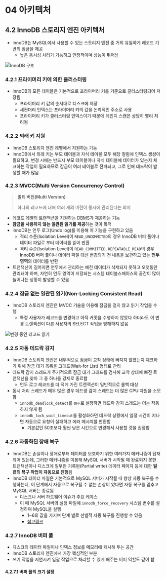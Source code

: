 # 04 아키텍처

## 4.2 InnoDB 스토리지 엔진 아키텍처

- InnoDB는 MySQL에서 사용할 수 있는 스토리지 엔진 중 거의 유일하게 레코드 기반의 잠금을 제공
  - 높은 동시성 처리가 가능하고 안정적이며 성능이 뛰어남

![InnoDB 구조](https://github.com/dev-yoonjung/real-mysql-8.0/assets/98807166/681d98c4-4029-45d7-b777-dcf3ed525664)

### 4.2.1 프라이머리 키에 의한 클러스터링

- InnoDB의 모든 테이블은 기본적으로 프라이머리 키를 기준으로 클러스터링되어 저장됨
  - 프라이머리 키 값의 순서대로 디스크에 저장
  - 세컨더리 인덱스는 프라이머리 키의 값을 논리적인 주소로 사용
  - 프라이머리 키가 클러스터링 인덱스이기 때문에 레인지 스캔은 상당히 빨리 처리됨

### 4.2.2 외래 키 지원

- InnoDB 스토리지 엔진 레벨에서 지원하는 기능
- InnoDB에서 외래 키는 부모 테이블과 자식 테이블 모두 해당 칼럼에 인덱스 생성이 필요하고, 변경 시에는 반드시 부모 테이블이나 자식 테이블에 데이터가 있는지 체크하는 작업이 필요하므로 잠금이 여러 테이블로 전파되고, 그로 인해 데드락이 발생할 때가 많음

### 4.2.3 MVCC(Multi Version Concurrency Control)

> **멀티 버전(Multi Version)**
>
> 하나의 레코드에 대해 여러 개의 버전이 동시에 관리된다는 의미

- 레코드 레벨의 트랜잭션을 지원하는 DBMS가 제공하는 기능
- **잠금을 사용하지 않는 일관된 읽기를 제공**하는 것이 목적
- InnoDB는 언두 로그(Undo log)를 이용해 이 기능을 구현하고 있음
  - 격리 수준(Isolation Level)이 `READ_UNCOMMITED`의 경우 InnoDB 버퍼 풀이나 데이터 파일로 부터 데이터를 읽어 반환
  - 격리 수준(Isolation Level)이 `READ_COMMITTED`, `REPEATABLE_READ`의 경우 InnoDB 버퍼 풀이나 데이터 파일 대신 변경되기 전 내용을 보관하고 있는 **언두 영역**의 데이터를 반환
- 트랜잭션이 길어지면 언두에서 관리하는 예전 데이터가 삭제되지 못하고 오랫동안 관리돼야 하며, 자연히 언두 영역이 저장되는 시스템 테이블스페이스의 공간이 많이 늘어나는 상황이 발생할 수 있음

### 4.2.4 잠금 없는 일관된 읽기(Non-Locking Consistent Read)

- InnoDB 스토리지 엔진은 MVCC 기술을 이용해 잠금을 걸지 않고 읽기 작업을 수행
  - 특정 사용자가 레코드를 변경하고 아직 커밋을 수행하지 않았다 하더라도 이 변경 트랜잭션이 다른 사용자의 SELECT 작업을 방해하지 않음

![변경 중인 레코드 읽기](https://github.com/dev-yoonjung/real-mysql-8.0/assets/98807166/6f528232-40e5-47d3-a5fb-7bd2ee8eb85b)

### 4.2.5 자동 데드락 감지

- InnoDB 스토리지 엔진은 내부적으로 잠금이 교착 상태에 빠지지 않았는지 체크하기 위해 잠금 대기 목록을 그래프(Wait-for List) 형태로 관리
- 데드락 감지 스레드가 주기적으로 잠금 대기 그래프를 검사해 교착 상태에 빠진 트랜잭션을 찾아 그 중 하나를 강제로 종료함
  - 언두 로그 레코드를 더 적게 가진 트랜젝션이 일반적으로 롤백 대상
- 동시 처리 스레드가 매우 많은 경우 데드랑 감지 스레드는 더 많은 CPU 자원을 소모함
  - `innodb_deadlock_detect`를 `OFF`로 설정하면 데드락 감지 스레드는 더는 작동하지 않게 됨
  - `innodb_lock_wait_timeout`를 활성화하면 데드락 상황에서 일정 시간이 지나면 자동으로 요청이 실패하고 에러 메시지를 반환함
    - 기본값인 50초보다 훨씬 낮은 시간으로 변경해서 사용할 것을 권장함

### 4.2.6 자동화된 장애 복구

- InnoDB는 손실이나 장애로부터 데이터를 보호하기 위한 여러가지 메커니즘이 탑재되어 있는데, 그러한 메커니즘을 이용해 MySQL 서버가 시작될 때 완료되지 못한 트랜잭션이나 디스크에 일부만 기록된(Partial write) 데이터 페이지 등에 대한 **일련의 복구 작업이 자동으로 진행**됨
- InnoDB 데이터 파일은 기본적으로 MySQL 서버가 시작될 때 항상 자동 복구를 수행하는데, 이 단계에서 자동으로 복구될 수 없는 손상이 있다면 자동 복구를 멈추고 MySQL 서버는 종료됨
  - 디스크나 서버 하드웨어 이슈가 주요 케이스
  - 이 때 MySQL 서버의 설정 파일에 `innodb_force_recovery` 시스템 변수를 설정하여 MySQL을 실행
    - 1~6의 값을 가지며 단계 별로 선별적 자동 복구를 진행할 수 있음
    - [참고링크](https://dev.mysql.com/doc/refman/8.0/en/forcing-innodb-recovery.html)

### 4.2.7 InnoDB 버퍼 풀

- 디스크의 데이터 파일이나 인덱스 정보를 메모리에 캐시해 두는 공간
- InnoDB 스토리지 엔진에서 가장 핵심적인 부분
- 쓰기 작업을 지연시켜 일괄 작업으로 처리할 수 있게 해주는 버퍼 역할도 같이 함

#### 4.2.7.1 버퍼 풀의 크기 설정
